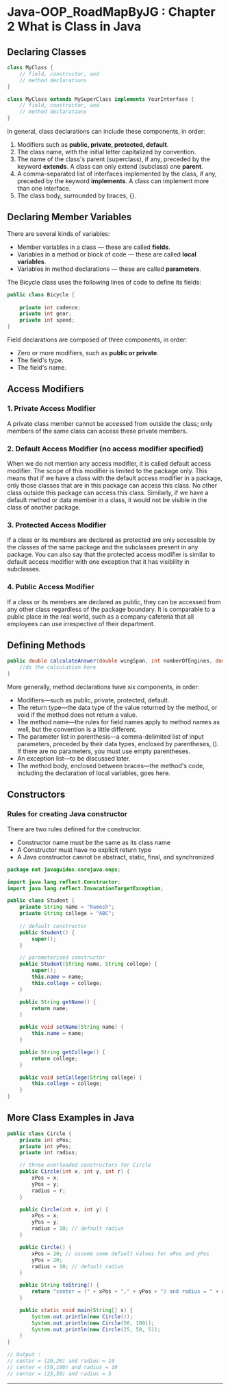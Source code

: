 # Java-OOP_RoadMapByJG : Chapter 2 What is Class in Java

## Declaring Classes

```java
class MyClass {
    // field, constructor, and 
    // method declarations
}
```

```java
class MyClass extends MySuperClass implements YourInterface {
    // field, constructor, and
    // method declarations
}
```

In general, class declarations can include these components, in order:
1. Modifiers such as <b>public, private, protected, default</b>.
2. The class name, with the initial letter capitalized by convention.
3. The name of the class's parent (superclass), if any, preceded by the keyword <b>extends</b>. A class can only extend (subclass) one <b>parent</b>.
4. A comma-separated list of interfaces implemented by the class, if any, preceded by the keyword <b>implements</b>. A class can implement more than one interface.
5. The class body, surrounded by braces, {}.

## Declaring Member Variables
There are several kinds of variables:
* Member variables in a class — these are called <b>fields</b>.
* Variables in a method or block of code — these are called <b>local variables</b>.
* Variables in method declarations — these are called <b>parameters</b>.

The Bicycle class uses the following lines of code to define its fields:
```java
public class Bicycle {
        
    private int cadence;
    private int gear;
    private int speed;
}
```

Field declarations are composed of three components, in order:
* Zero or more modifiers, such as <b>public or private</b>.
* The field's type.
* The field's name.

## Access Modifiers

### 1. Private Access Modifier
A private class member cannot be accessed from outside the class; only members of the same class can access these private members.

### 2. Default Access Modifier (no access modifier specified)
When we do not mention any access modifier, it is called default access modifier. The scope of this modifier is limited to the package only. This means that if we have a class with the default access modifier in a package, only those classes that are in this package can access this class. No other class outside this package can access this class. Similarly, if we have a default method or data member in a class, it would not be visible in the class of another package.

### 3. Protected Access Modifier
If a class or its members are declared as protected are only accessible by the classes of the same package and the subclasses present in any package. You can also say that the protected access modifier is similar to default access modifier with one exception that it has visibility in subclasses.

### 4. Public Access Modifier
If a class or its members are declared as public, they can be accessed from any other class regardless of the package boundary. It is comparable to a public place in the real world, such as a company cafeteria that all employees can use irrespective of their department.

## Defining Methods
```java
public double calculateAnswer(double wingSpan, int numberOfEngines, double length, double grossTons) {
    //do the calculation here
}
```

More generally, method declarations have six components, in order:
* Modifiers—such as public, private, protected, default.
* The return type—the data type of the value returned by the method, or void if the method does not return a value.
* The method name—the rules for field names apply to method names as well, but the convention is a little different.
* The parameter list in parenthesis—a comma-delimited list of input parameters, preceded by their data types, enclosed by parentheses, (). If there are no parameters, you must use empty parentheses.
* An exception list—to be discussed later.
* The method body, enclosed between braces—the method's code, including the declaration of local variables, goes here.

## Constructors

### Rules for creating Java constructor
There are two rules defined for the constructor.
* Constructor name must be the same as its class name
* A Constructor must have no explicit return type
* A Java constructor cannot be abstract, static, final, and synchronized

```java
package net.javaguides.corejava.oops;

import java.lang.reflect.Constructor;
import java.lang.reflect.InvocationTargetException;

public class Student {
    private String name = "Ramesh";
    private String college = "ABC";
    
    // default constructor
    public Student() {
        super();
    }

    // parameterized constructor
    public Student(String name, String college) {
        super();
        this.name = name;
        this.college = college;
    }

    public String getName() {
        return name;
    }

    public void setName(String name) {
        this.name = name;
    }

    public String getCollege() {
        return college;
    }

    public void setCollege(String college) {
        this.college = college;
    }
}
```

## More Class Examples in Java
```java
public class Circle {
    private int xPos;
    private int yPos;
    private int radius;

    // three overloaded constructors for Circle
    public Circle(int x, int y, int r) {
        xPos = x;
        yPos = y;
        radius = r;
    }

    public Circle(int x, int y) {
        xPos = x;
        yPos = y;
        radius = 10; // default radius
    }

    public Circle() {
        xPos = 20; // assume some default values for xPos and yPos
        yPos = 20;
        radius = 10; // default radius
    }

    public String toString() {
        return "center = (" + xPos + "," + yPos + ") and radius = " + radius;
    }

    public static void main(String[] s) {
        System.out.println(new Circle());
        System.out.println(new Circle(50, 100));
        System.out.println(new Circle(25, 50, 5));
    }
}

// Output : 
// center = (20,20) and radius = 10
// center = (50,100) and radius = 10
// center = (25,50) and radius = 5
```

---